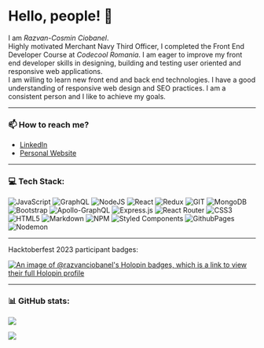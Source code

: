 # Hello, people! 👋 <br>
I am _Razvan-Cosmin Ciobanel_.<br>
 Highly motivated Merchant Navy Third Officer, I completed  the Front End Developer Course at _Codecool Romania_. I am eager to improve my front end developer skills in designing, building and testing user oriented and responsive web applications.<br>
 I am willing to learn new front end and back end technologies. I have a good understanding of responsive web design and SEO practices. I am a consistent person and I like to achieve my goals.

 ---
 ### 📫 How to reach me?
 - [LinkedIn](https://www.linkedin.com/in/razvan-cosmin-ciobanel-18237221b/) 
 - [Personal Website](https://razvanciobanel.github.io/razvan-cosmin-ciobanel-resume/)
 ---
 
 ### 💻 Tech Stack:
![JavaScript](https://img.shields.io/badge/javascript-%23323330.svg?style=for-the-badge&logo=javascript&logoColor=%23F7DF1E) ![GraphQL](https://img.shields.io/badge/-GraphQL-E10098?style=for-the-badge&logo=graphql&logoColor=white) ![NodeJS](https://img.shields.io/badge/node.js-6DA55F?style=for-the-badge&logo=node.js&logoColor=white) ![React](https://img.shields.io/badge/react-%2320232a.svg?style=for-the-badge&logo=react&logoColor=%2361DAFB) ![Redux](https://img.shields.io/badge/redux-%23593d88.svg?style=for-the-badge&logo=redux&logoColor=white) ![GIT](https://img.shields.io/badge/Git-fc6d26?style=for-the-badge&logo=git&logoColor=white) ![MongoDB](https://img.shields.io/badge/MongoDB-%234ea94b.svg?style=for-the-badge&logo=mongodb&logoColor=white) ![Bootstrap](https://img.shields.io/badge/bootstrap-%238511FA.svg?style=for-the-badge&logo=bootstrap&logoColor=white) ![Apollo-GraphQL](https://img.shields.io/badge/-ApolloGraphQL-311C87?style=for-the-badge&logo=apollo-graphql) ![Express.js](https://img.shields.io/badge/express.js-%23404d59.svg?style=for-the-badge&logo=express&logoColor=%2361DAFB) ![React Router](https://img.shields.io/badge/React_Router-CA4245?style=for-the-badge&logo=react-router&logoColor=white) ![CSS3](https://img.shields.io/badge/css3-%231572B6.svg?style=for-the-badge&logo=css3&logoColor=white) ![HTML5](https://img.shields.io/badge/html5-%23E34F26.svg?style=for-the-badge&logo=html5&logoColor=white) ![Markdown](https://img.shields.io/badge/markdown-%23000000.svg?style=for-the-badge&logo=markdown&logoColor=white) ![NPM](https://img.shields.io/badge/NPM-%23CB3837.svg?style=for-the-badge&logo=npm&logoColor=white) ![Styled Components](https://img.shields.io/badge/styled--components-DB7093?style=for-the-badge&logo=styled-components&logoColor=white) ![GithubPages](https://img.shields.io/badge/github%20pages-121013?style=for-the-badge&logo=github&logoColor=white) ![Nodemon](https://img.shields.io/badge/NODEMON-%23323330.svg?style=for-the-badge&logo=nodemon&logoColor=%BBDEAD)

---
Hacktoberfest 2023 participant badges: 

[![An image of @razvanciobanel's Holopin badges, which is a link to view their full Holopin profile](https://holopin.me/razvanciobanel)](https://holopin.io/@razvanciobanel)
 
---

### 📊 GitHub stats: 
![](https://github-readme-stats.vercel.app/api?username=RazvanCiobanel&theme=dark&hide_border=false&include_all_commits=true&count_private=true)<br/>

![](https://github-readme-stats.vercel.app/api/top-langs/?username=RazvanCiobanel&theme=dark&hide_border=false&include_all_commits=true&count_private=true&layout=compact)



<!--
**RazvanCiobanel/RazvanCiobanel** is a ✨ _special_ ✨ repository because its `README.md` (this file) appears on your GitHub profile.

Here are some ideas to get you started:

- 🔭 I’m currently working on ...
- 🌱 I’m currently learning ...
- 👯 I’m looking to collaborate on ...
- 🤔 I’m looking for help with ...
- 💬 Ask me about ...
- 📫 How to reach me: ...
- 😄 Pronouns: ...
- ⚡ Fun fact: ...
-->
